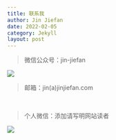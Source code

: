 ```yaml
---
title: 联系我
author: Jin Jiefan
date: 2022-02-05
category: Jekyll
layout: post
---
```


> 微信公众号：jin-jiefan
 
![](/pages/gongzhonghao.jpg)

> 邮箱：jin(a)jinjiefan.com

<br>

> 个人微信：添加请写明网站读者
 
 ![](/pages/jiefan.jpg)
